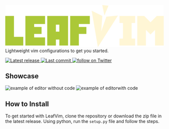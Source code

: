 ![leaf vim fancy text](https://github.com/wooshdude/leafvim/blob/main/leafvim.png)  
Lightweight vim configurations to get you started.  

<a href="https://github.com/wooshdude/leafvim/releases/latest">
      <img alt="Latest release" src="https://img.shields.io/github/v/release/wooshdude/leafvim?style=for-the-badge&&color=fff6d5&&labelColor=abc837" />
</a>
<a href="https://github.com/wooshdude/leafvim/pulse">
      <img alt="Last commit" src="https://img.shields.io/github/last-commit/lunarvim/LunarVim?style=for-the-badge&&color=fff6d5&&labelColor=abc837"/>
</a>

<a href="https://twitter.com/intent/follow?screen_name=wooshdude">
      <img alt="follow on Twitter" src="https://img.shields.io/twitter/follow/wooshdude?style=for-the-badge&logo=twitter&color=abc837&logoColor=abc837&labelColor=fff6d5" />
    </a>

## Showcase
![example of editor without code](https://cdn.discordapp.com/attachments/1006744646887682138/1079664791003607050/leafvim_vim.png)
![example of editorwith code](https://cdn.discordapp.com/attachments/1006744646887682138/1079648090002309240/leafvim_code.png)  


## How to Install
To get started with LeafVim, clone the repository or download the zip file in the latest release. Using python, run the `setup.py` file and follow the steps. 
